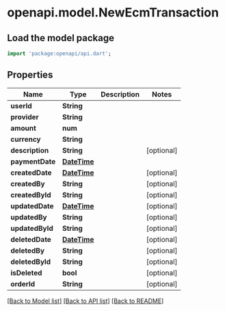 # openapi.model.NewEcmTransaction

## Load the model package
```dart
import 'package:openapi/api.dart';
```

## Properties
Name | Type | Description | Notes
------------ | ------------- | ------------- | -------------
**userId** | **String** |  | 
**provider** | **String** |  | 
**amount** | **num** |  | 
**currency** | **String** |  | 
**description** | **String** |  | [optional] 
**paymentDate** | [**DateTime**](DateTime.md) |  | 
**createdDate** | [**DateTime**](DateTime.md) |  | [optional] 
**createdBy** | **String** |  | [optional] 
**createdById** | **String** |  | [optional] 
**updatedDate** | [**DateTime**](DateTime.md) |  | [optional] 
**updatedBy** | **String** |  | [optional] 
**updatedById** | **String** |  | [optional] 
**deletedDate** | [**DateTime**](DateTime.md) |  | [optional] 
**deletedBy** | **String** |  | [optional] 
**deletedById** | **String** |  | [optional] 
**isDeleted** | **bool** |  | [optional] 
**orderId** | **String** |  | [optional] 

[[Back to Model list]](../README.md#documentation-for-models) [[Back to API list]](../README.md#documentation-for-api-endpoints) [[Back to README]](../README.md)


